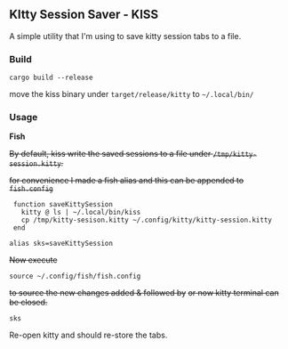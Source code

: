 ## KItty Session Saver - KISS

A simple utility that I'm using to save kitty session tabs to a file.

### Build

```
cargo build --release
```

move the kiss binary under `target/release/kitty` to `~/.local/bin/`

### Usage

**Fish**

~~By default, kiss write the saved sessions to a file under `/tmp/kitty-session.kitty`.~~

~~for convenience I made a fish alias and this can be appended to `fish.config`~~

```
 function saveKittySession
   kitty @ ls | ~/.local/bin/kiss
   cp /tmp/kitty-sesison.kitty ~/.config/kitty/kitty-session.kitty
 end

alias sks=saveKittySession  
```

~~Now execute~~

```
source ~/.config/fish/fish.config
```

~~to source the new changes added & followed by~~
~~or now kitty terminal can be closed.~~

```
sks
```

Re-open kitty and should re-store the tabs.

